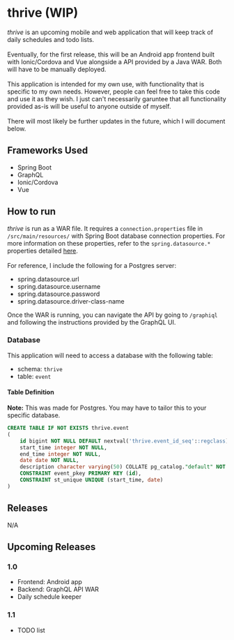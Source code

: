 # thrive (WIP)

_thrive_ is an upcoming mobile and web application that will keep track of daily schedules and todo lists.
</br>
</br>
Eventually, for the first release, this will be an Android app frontend built with Ionic/Cordova and Vue alongside a API
provided by a Java WAR. Both will have to be manually deployed.
</br>
</br>
This application is intended for my own use, with functionality that is specific to my own needs. However, people can
feel free to take this code and use it as they wish. I just can't necessarily garuntee that all functionality provided
as-is will be useful to anyone outside of myself.
</br>
</br>
There will most likely be further updates in the future, which I will document below.

## Frameworks Used

* Spring Boot
* GraphQL
* Ionic/Cordova
* Vue

## How to run

_thrive_ is run as a WAR file. It requires a `connection.properties` file in `/src/main/resources/` with Spring Boot
database connection properties. For more information on these properties, refer to the `spring.datasource.*` properties
detailed [here](https://docs.spring.io/spring-boot/appendix/application-properties/index.html#appendix.application-properties.data).
</br>
</br>
For reference, I include the following for a Postgres server:

* spring.datasource.url
* spring.datasource.username
* spring.datasource.password
* spring.datasource.driver-class-name

Once the WAR is running, you can navigate the API by going to `/graphiql` and following the instructions provided by the
GraphQL UI.

### Database

This application will need to access a database with the following table:

* schema: `thrive`
* table: `event`

#### Table Definition

**Note:** This was made for Postgres. You may have to tailor this to your specific database.

```sql
CREATE TABLE IF NOT EXISTS thrive.event
(
    id bigint NOT NULL DEFAULT nextval('thrive.event_id_seq'::regclass),
    start_time integer NOT NULL,
    end_time integer NOT NULL,
    date date NOT NULL,
    description character varying(50) COLLATE pg_catalog."default" NOT NULL,
    CONSTRAINT event_pkey PRIMARY KEY (id),
    CONSTRAINT st_unique UNIQUE (start_time, date)
)
```

## Releases

N/A

## Upcoming Releases

### 1.0

* Frontend: Android app
* Backend: GraphQL API WAR
* Daily schedule keeper

### 1.1

* TODO list